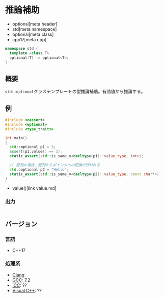 # 推論補助
* optional[meta header]
* std[meta namespace]
* optional[meta class]
* cpp17[meta cpp]

```cpp
namespace std {
  template <class T>
  optional(T) -> optional<T>;
}
```

## 概要
`std::optional`クラステンプレートの型推論補助。有効値から推論する。


## 例
```cpp example
#include <cassert>
#include <optional>
#include <type_traits>

int main()
{
  std::optional p1 = 3;
  assert(p1.value() == 3);
  static_assert(std::is_same_v<decltype(p1)::value_type, int>);

  // 配列の場合、配列からポインタへの変換が行われる
  std::optional p2 = "Hello";
  static_assert(std::is_same_v<decltype(p2)::value_type, const char*>);
}
```
* value()[link value.md]

### 出力
```
```

## バージョン
### 言語
- C++17

### 処理系
- [Clang](/implementation.md#clang):
- [GCC](/implementation.md#gcc): 7.2
- [ICC](/implementation.md#icc): ??
- [Visual C++](/implementation.md#visual_cpp): ??
